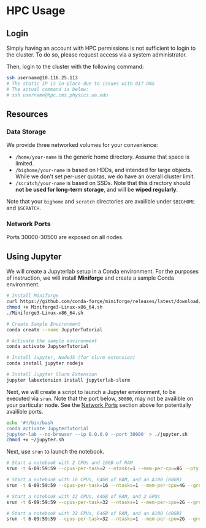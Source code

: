 # HPC Usage

## Login

Simply having an account with HPC permissions is not sufficient to login to the cluster. To do so, please request access via a system administrator.

Then, login to the cluster with the following command:

```bash
ssh username@10.116.25.113
# The static IP is in-place due to issues with OIT DNS
# The actual command is below:
# ssh username@hpc.cms.physics.ua.edu
```

## Resources

### Data Storage

We provide three networked volumes for your convenience:

- `/home/your-name` is the generic home directory. Assume that space is limited.
- `/bighome/your-name` is based on HDDs, and intended for large objects. While we don't set per-user quotas, we do have an overall cluster limit.
- `/scratch/your-name` is based on SSDs. Note that this directory should **not be used for long-term storage**, and will be **wiped regularly**.

Note that your `bighome` and `scratch` directories are availible under `$BIGHOME` and `$SCRATCH`.

### Network Ports

Ports 30000-30500 are exposed on all nodes.

## Using Jupyter

We will create a Jupyterlab setup in a Conda environment. For the purposes of instruction, we will install **Miniforge** and create a sample Conda environment.

```bash
# Install Miniforge
curl https://github.com/conda-forge/miniforge/releases/latest/download/Miniforge3-Linux-x86_64.sh
chmod +x Miniforge3-Linux-x86_64.sh
./Miniforge3-Linux-x86_64.sh

# Create Sample Environment
conda create --name JupyterTutorial

# Activate the sample environment
conda activate JupyterTutorial

# Install Jupyter, NodeJS (for slurm extension)
conda install jupyter nodejs

# Install Jupyter Slurm Extension
jupyter labextension install jupyterlab-slurm
```

Next, we will create a script to launch a Jupyter environment, to be executed via `srun`. Note that the port below, `30000`, may not be availible on your particular node. See the [Network Ports](#network-ports) section above for potentially availible ports.

```bash
echo '#!/bin/bash
conda activate JupyterTutorial
jupyter-lab --no-browser --ip 0.0.0.0 --port 30000' > ./jupyter.sh
chmod +x ~/jupyter.sh
```


Next, use `srun` to launch the notebook.

```bash
# Start a notebook with 2 CPUs and 16GB of RAM
srun -t 6-09:59:59 --cpus-per-task=2 --ntasks=1 --mem-per-cpu=8G --pty ~/jupyter.sh

# Start a notebook with 16 CPUs, 64GB of RAM, and an A100 (80GB)
srun -t 6-09:59:59 --cpus-per-task=16 --ntasks=1 --mem-per-cpu=4G --gres=gpu:a100-80gb:1 --pty ~/jupyter.sh

# Start a notebook with 32 CPUs, 64GB of RAM, and 2 GPUs
srun -t 6-09:59:59 --cpus-per-task=32 --ntasks=1 --mem-per-cpu=2G --gres=gpu:2 --pty ~/jupyter.sh

# Start a notebook with 32 CPUs, 64GB of RAM, and an A100 (40GB)
srun -t 6-09:59:59 --cpus-per-task=32 --ntasks=1 --mem-per-cpu=2G --gres=gpu:a100-40gb:1 --pty ~/jupyter.sh
```